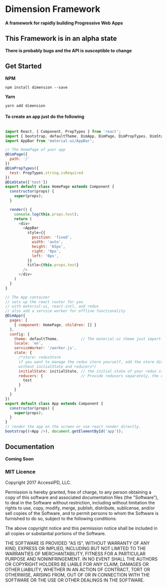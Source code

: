 # Dimension Framework
**A framework for rapidly building Progressive Web Apps**

## This Framework is in an alpha state
**There is probably bugs and the API is susceptible to change**

## Get Started
**NPM**
```
npm install dimension --save
```
**Yarn**
```
yarn add dimension
```

#### To create an app just do the following
```javascript

import React, { Component, PropTypes } from 'react';
import { bootstrap, defaultTheme, DimApp, DimPage, DimPropTypes, DimState } from 'dimension';
import AppBar from 'material-ui/AppBar';

// The HomePage of your app
@DimPage({
  path: '/'
})
@DimPropTypes({
  test: PropTypes.string.isRequired
})
@DimState(['test'])
export default class HomePage extends Component {
  constructor(props) {
    super(props);
  }

  render() {
    console.log(this.props.test);
    return (
      <div>
        <AppBar
          style={{
            position: 'fixed',
            width: 'auto',
            height: '65px',
            right: '0px',
            left: '0px',
          }}
          title={this.props.test}
        />
      </div>
    )
  }
}

// The App container
// sets up the react router for you
// with material-ui, react-intl, and redux
// also add a service worker for offline functionality
@DimApp({
  pages: [
    { component: HomePage, children: [] }
  ],
  config: {
    theme: defaultTheme,          // The material-ui theme just import the default one or create your own
    locale: 'en',
    serviceWorker: '/worker.js',
    state: {
      /*store: reduxStore
      if you want to manage the redux store yourself, add the store directly
      without initialState and reducers*/
      initialState: initialState, // the initial state of your redux store
      reducers: {                 // Provide reducers separately, the decorator will combine them for you
        test
      }
    }
  }
})
export default class App extends Component {
  constructor(props) {
    super(props);
  }
}
// render the app on the screen or use react render directly.
bootstrap((<App />), document.getElementById('app'));

```

## Documentation
**Coming Soon**

### MIT Licence
Copyright 2017 AccessIPD, LLC.

Permission is hereby granted, free of charge, to any person obtaining a copy of this software and associated documentation files (the "Software"), to deal in the Software without restriction, including without limitation the rights to use, copy, modify, merge, publish, distribute, sublicense, and/or sell copies of the Software, and to permit persons to whom the Software is furnished to do so, subject to the following conditions:

The above copyright notice and this permission notice shall be included in all copies or substantial portions of the Software.

THE SOFTWARE IS PROVIDED "AS IS", WITHOUT WARRANTY OF ANY KIND, EXPRESS OR IMPLIED, INCLUDING BUT NOT LIMITED TO THE WARRANTIES OF MERCHANTABILITY, FITNESS FOR A PARTICULAR PURPOSE AND NONINFRINGEMENT. IN NO EVENT SHALL THE AUTHORS OR COPYRIGHT HOLDERS BE LIABLE FOR ANY CLAIM, DAMAGES OR OTHER LIABILITY, WHETHER IN AN ACTION OF CONTRACT, TORT OR OTHERWISE, ARISING FROM, OUT OF OR IN CONNECTION WITH THE SOFTWARE OR THE USE OR OTHER DEALINGS IN THE SOFTWARE.